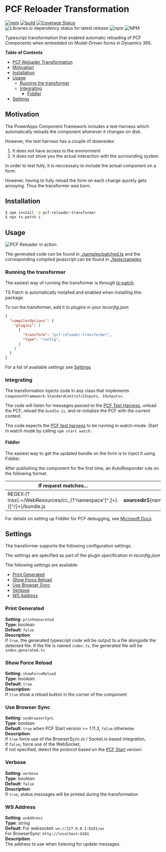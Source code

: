# PCF Reloader Transformation
[![npm](https://img.shields.io/npm/v/pcf-reloader-transformer)](https://www.npmjs.com/package/pcf-reloader-transformer)
[![build](https://github.com/mkholt/pcf-reloader-transformer/actions/workflows/ci.yml/badge.svg)](https://github.com/mkholt/pcf-reloader-transformer/actions/workflows/ci.yml)
[![Coverage Status](https://coveralls.io/repos/github/mkholt/pcf-reloader-transformer/badge.svg?branch=main)](https://coveralls.io/github/mkholt/pcf-reloader-transformer?branch=main)
![Libraries.io dependency status for latest release](https://img.shields.io/librariesio/release/npm/pcf-reloader-transformer)
![npm](https://img.shields.io/npm/dw/pcf-reloader-transformer)
![NPM](https://img.shields.io/npm/l/pcf-reloader-transformer)

Typescript transformation that enabled automatic reloading of PCF Components when embedded on Model-Driven forms in Dynamics 365.

**Table of Contents**
- [PCF Reloader Transformation](#pcf-reloader-transformation)
 - [Motivation](#motivation)
 - [Installation](#installation)
 - [Usage](#usage)
	- [Running the transformer](#running-the-transformer)
	- [Integrating](#integrating)
		- [Fiddler](#fiddler)
 - [Settings](#settings)


## Motivation
The PowerApps Component Framework includes a test-harness which automatically reloads the component whenever it changes on disk.

However, the test harness has a couple of downsides
1. It does not have access to the environment
2. It does not show you the actual interaction with the surrounding system

In order to test fully, it is neccessary to include the actual component on a form.

However, having to fully reload the form on each change quickly gets annoying. Thus the transformer was born.

## Installation
```sh
$ npm install -D pcf-reloader-transformer
$ npx ts-patch i
```

## Usage
![PCF Reloader in action](./public/demo.gif)

The generated code can be found in [./samples/patched.ts](./samples/patched.ts) and the corresponding compiled javascript can be found in [./tests/samples](./tests/samples)

### Running the transformer
The easiest way of running the transformer is through [ts-patch](https://www.npmjs.com/package/ts-patch).

TS Patch is automatically installed and enabled when installing this package.

To run the transformer, add it to _plugins_ in your _tsconfig.json_
```json
{
  "compilerOptions": {
    "plugins": [
      {
        "transform": "pcf-reloader-transformer",
        "type": "config",
      }
    ]
  }
}
```

For a list of available settings see [Settings](#settings)

### Integrating
The transformation injects code in any class that implements `ComponentFramework.StandardControl<IInputs, IOutputs>`.

The code will listen for messages passed to the [PCF Test Harness](https://docs.microsoft.com/en-us/powerapps/developer/component-framework/debugging-custom-controls#debugging-using-the-browser-test-harness), unload the PCF, reload the `bundle.js`, and re-initialize the PCF with the current context.

The code expects the [PCF test harness](https://docs.microsoft.com/en-us/powerapps/developer/component-framework/debugging-custom-controls#debugging-using-the-browser-test-harness) to be running in watch-mode. Start in watch mode by calling `npm start watch`.

#### Fiddler
The easiest way to get the updated bundle on the form is to inject it using Fiddler.

After publishing the component for the first time, an AutoResponder rule on the following format:

| If request matches...                                                     | then respond with...                                           |
| ------------------------------------------------------------------------- | -------------------------------------------------------------- |
| REGEX:(?insx).+\/WebResources\/cc_(?'namespace'[^.]+)\.([^/]+)\/bundle.js | __sourcedir__\${namespace}\out\controls\${namespace}\bundle.js |

For details on setting up Fiddler for PCF debugging, see [Microsoft Docs](https://docs.microsoft.com/en-us/powerapps/developer/component-framework/debugging-custom-controls#using-fiddler).

## Settings
The transformer supports the following configuration settings.

The settings are specified as part of the plugin specification in _tsconfig.json_

The following settings are available:
- [Print Generated](#print-generated)
- [Show Force Reload](#show-force-reload)
- [Use Browser Sync](#use-browser-sync)
- [Verbose](#verbose)
- [WS Address](#ws-address)

### Print Generated
**Setting**: `printGenerated`<br>
**Type**: boolean<br>
**Default**: `false`<br>
**Description**:<br>
  If `true`, the generated typescript code will be output to a file alongside the detected file. If the file is named `index.ts`, the generated file will be `index.generated.ts`

### Show Force Reload
**Setting**: `showForceReload`<br>
**Type**: boolean<br>
**Default**: `true`<br>
**Description**:<br>
	If `true` show a reload button in the corner of the component

### Use Browser Sync
**Setting**: `useBrowserSync` <br>
**Type**: boolean <br>
**Default**: `true` when PCF Start version >= 1.11.3, `false` otherwise <br>
**Description**:<br>
	If `true` force use of the BrowserSync.io / Socket.io based integration,<br> If `false`, force use of the WebSocket,<br> If not specified, detect the protocol based on the [PCF Start](https://www.npmjs.com/package/pcf-start) version

### Verbose
**Setting**: `verbose`<br>
**Type**: boolean<br>
**Default**: `false`<br>
**Description**:<br>
	If `true`, status messages will be printed during the transformation<br>

### WS Address
**Setting**: `wsAddress`<br>
**Type**: string<br>
**Default**: For websocket: `ws://127.0.0.1:8181/ws`<br> For BrowserSync: `http://localhost:8181`<br>
**Description**:<br>
	The address to use when listening for update messages.
